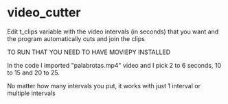 # video_cutter
Edit t_clips variable with the video intervals (in seconds) that you want and the program automatically cuts and join the clips

TO RUN THAT YOU NEED TO HAVE MOVIEPY INSTALLED 

In the code I imported "palabrotas.mp4" video and I pick 2 to 6 seconds, 10 to 15 and 20 to 25.

No matter how many intervals you put, it works with just 1 interval or multiple intervals
